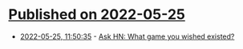 # [Published on 2022-05-25](index.md)

* [2022-05-25, 11:50:35](https://news.ycombinator.com/item?id=31503201) - [Ask HN: What game you wished existed?](https://news.ycombinator.com/item?id=31503201)
